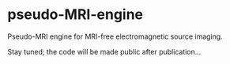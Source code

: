 # pseudo-MRI-engine
Pseudo-MRI engine for MRI-free electromagnetic source imaging.

Stay tuned; the code will be made public after publication...
